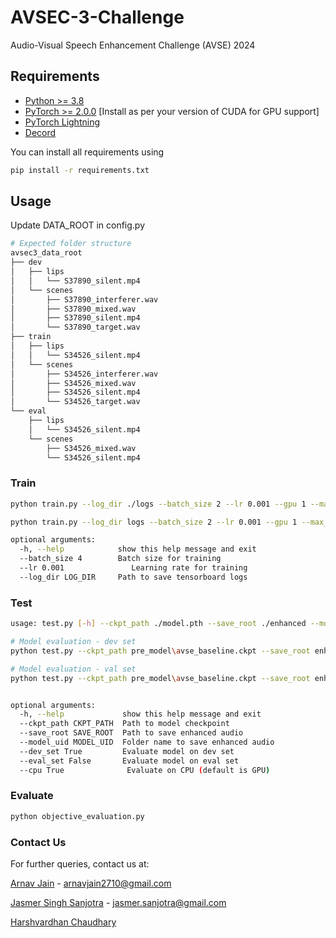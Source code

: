 # AVSEC-3-Challenge
Audio-Visual Speech Enhancement Challenge (AVSE) 2024


## Requirements
* [Python >= 3.8](https://www.python.org/)
* [PyTorch >= 2.0.0](https://pytorch.org/) [Install as per your version of CUDA for GPU support]
* [PyTorch Lightning](https://lightning.ai/docs/pytorch/latest/)
* [Decord](https://github.com/dmlc/decord)

You can install all requirements using 
```bash
pip install -r requirements.txt
```

## Usage
Update DATA_ROOT in config.py 
```bash
# Expected folder structure
avsec3_data_root
├── dev
│   ├── lips
│   │   └── S37890_silent.mp4
│   └── scenes
│       ├── S37890_interferer.wav
│       ├── S37890_mixed.wav
│       ├── S37890_silent.mp4
│       └── S37890_target.wav
├── train
│   ├── lips
│   │   └── S34526_silent.mp4
│   └── scenes
│       ├── S34526_interferer.wav
│       ├── S34526_mixed.wav
│       ├── S34526_silent.mp4
│       └── S34526_target.wav
└── eval 
    ├── lips
    │   └── S34526_silent.mp4
    └── scenes
        ├── S34526_mixed.wav
        └── S34526_silent.mp4
```

### Train
```bash
python train.py --log_dir ./logs --batch_size 2 --lr 0.001 --gpu 1 --max_epochs 20

python train.py --log_dir logs --batch_size 2 --lr 0.001 --gpu 1 --max_epochs_no 50

optional arguments:
  -h, --help            show this help message and exit
  --batch_size 4        Batch size for training
  --lr 0.001               Learning rate for training
  --log_dir LOG_DIR     Path to save tensorboard logs
```

### Test
```bash
usage: test.py [-h] --ckpt_path ./model.pth --save_root ./enhanced --model_uid avse [--dev_set False] [--eval_set True] [--cpu True]

# Model evaluation - dev set
python test.py --ckpt_path pre_model\avse_baseline.ckpt --save_root enhanced --model_uid avse --dev_set True --eval_set False --cpu False

# Model evaluation - val set
python test.py --ckpt_path pre_model\avse_baseline.ckpt --save_root enhanced --model_uid avse --dev_set False --eval_set True --cpu False


optional arguments:
  -h, --help             show this help message and exit
  --ckpt_path CKPT_PATH  Path to model checkpoint
  --save_root SAVE_ROOT  Path to save enhanced audio
  --model_uid MODEL_UID  Folder name to save enhanced audio
  --dev_set True         Evaluate model on dev set
  --eval_set False       Evaluate model on eval set
  --cpu True              Evaluate on CPU (default is GPU)
```

### Evaluate
```bash  
python objective_evaluation.py
```

### Contact Us
For further queries, contact us at:

[Arnav Jain](https://github.com/arnavjain2710) - arnavjain2710@gmail.com 

[Jasmer Singh Sanjotra](https://github.com/TheAlphaJas) - jasmer.sanjotra@gmail.com 

[Harshvardhan Chaudhary](https://github.com/Harshvardhan-To1)
